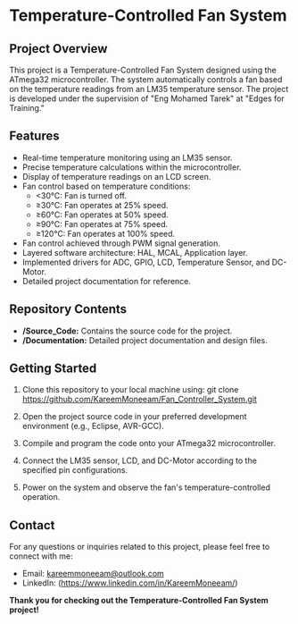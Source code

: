 # Temperature-Controlled Fan System

## Project Overview
This project is a Temperature-Controlled Fan System designed using the ATmega32 microcontroller. The system automatically controls a fan based on the temperature readings from an LM35 temperature sensor. The project is developed under the supervision of "Eng Mohamed Tarek" at "Edges for Training."

## Features
- Real-time temperature monitoring using an LM35 sensor.
- Precise temperature calculations within the microcontroller.
- Display of temperature readings on an LCD screen.
- Fan control based on temperature conditions:
  - <30°C: Fan is turned off.
  - ≥30°C: Fan operates at 25% speed.
  - ≥60°C: Fan operates at 50% speed.
  - ≥90°C: Fan operates at 75% speed.
  - ≥120°C: Fan operates at 100% speed.
- Fan control achieved through PWM signal generation.
- Layered software architecture: HAL, MCAL, Application layer.
- Implemented drivers for ADC, GPIO, LCD, Temperature Sensor, and DC-Motor.
- Detailed project documentation for reference.

## Repository Contents
- **/Source_Code:** Contains the source code for the project.
- **/Documentation:** Detailed project documentation and design files.

## Getting Started
1. Clone this repository to your local machine using:
git clone https://github.com/KareemMoneeam/Fan_Controller_System.git

2. Open the project source code in your preferred development environment (e.g., Eclipse, AVR-GCC).

3. Compile and program the code onto your ATmega32 microcontroller.

4. Connect the LM35 sensor, LCD, and DC-Motor according to the specified pin configurations.

5. Power on the system and observe the fan's temperature-controlled operation.

## Contact
For any questions or inquiries related to this project, please feel free to connect with me:
- Email: kareemmoneeam@outlook.com
- LinkedIn: (https://www.linkedin.com/in/KareemMoneeam/)

**Thank you for checking out the Temperature-Controlled Fan System project!**
